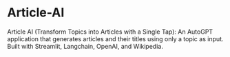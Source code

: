 # Article-AI
Article AI (Transform Topics into Articles with a Single Tap): An AutoGPT application that generates articles and their titles using only a topic as input. Built with Streamlit, Langchain, OpenAI, and Wikipedia.
